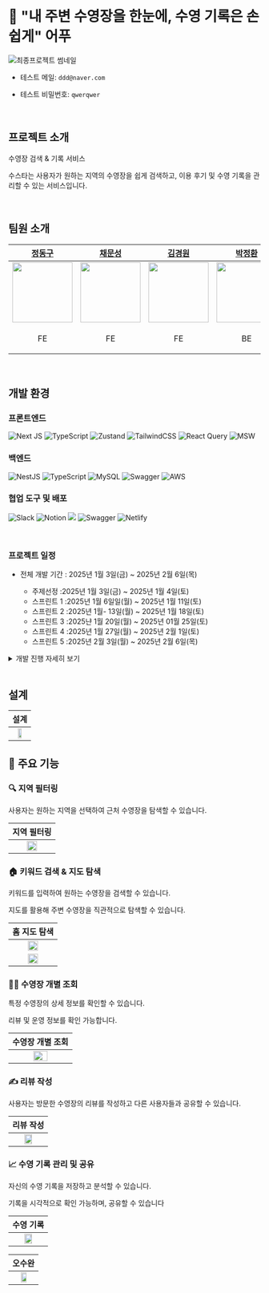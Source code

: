 # 🌊  "내 주변 수영장을 한눈에, 수영 기록은 손쉽게" 어푸

![최종프로젝트 썸네일](https://github.com/user-attachments/assets/99bf4041-619c-462f-bba4-3b045d5bcb5c)



- 테스트 메일: `ddd@naver.com`

- 테스트 비밀번호: `qwerqwer`


<br/>

## 프로젝트 소개

수영장 검색 & 기록 서비스

수스타는 사용자가 원하는 지역의 수영장을 쉽게 검색하고, 이용 후기 및 수영 기록을 관리할 수 있는 서비스입니다.



<br/>


## 팀원 소개


| [정동구](https://github.com/dongguJeong) | [채문성](https://github.com/chaesunbak) | [김경원](https://github.com/Gyeongwon-Gim) | [박정환](https://github.com/JNL-2002) | [공담형](https://github.com/damhyeong) |
| -- | -- | -- | -- | -- |
| <img src="https://avatars.githubusercontent.com/u/133619736?v=4" width="120" /> | <img src="https://avatars.githubusercontent.com/u/152577867?v=4" width="120" /> | <img src="https://avatars.githubusercontent.com/u/92427216?v=4" width="120" /> | <img src="https://avatars.githubusercontent.com/u/174254000?v=4" width="120"/>  | <img src="https://avatars.githubusercontent.com/u/114223031?v=4" width="120" />  |
| <p align="center">FE</p> | <p align="center">FE</p> | <p align="center">FE</p> | <p align="center">BE</p> | <p align="center">BE</p> |

<br/>

## 개발 환경
### 프론트엔드
![Next JS](https://img.shields.io/badge/Next-black?style=for-the-badge&logo=next.js&logoColor=white)
![TypeScript](https://img.shields.io/badge/typescript-%23007ACC.svg?style=for-the-badge&logo=typescript&logoColor=white)
![Zustand](https://img.shields.io/badge/zustand-%2320232a.svg?style=for-the-badge)
![TailwindCSS](https://img.shields.io/badge/tailwindcss-%2338B2AC.svg?style=for-the-badge&logo=tailwind-css&logoColor=white)
![React Query](https://img.shields.io/badge/-React%20Query-FF4154?style=for-the-badge&logo=react%20query&logoColor=white)
![MSW](https://img.shields.io/badge/msw-F7DF1E?style=for-the-badge)


### 백엔드
![NestJS](https://img.shields.io/badge/nestjs-%23E0234E.svg?style=for-the-badge&logo=nestjs&logoColor=white)
![TypeScript](https://img.shields.io/badge/typescript-%23007ACC.svg?style=for-the-badge&logo=typescript&logoColor=white)
![MySQL](https://img.shields.io/badge/mysql-4479A1.svg?style=for-the-badge&logo=mysql&logoColor=white)
![Swagger](https://img.shields.io/badge/-Swagger-%23Clojure?style=for-the-badge&logo=swagger&logoColor=white)
![AWS](https://img.shields.io/badge/AWS-%23FF9900.svg?style=for-the-badge&logo=amazon-aws&logoColor=white)
<br />

### 협업 도구 및 배포
![Slack](https://img.shields.io/badge/Slack-4A154B?style=for-the-badge&logo=slack&logoColor=white)
![Notion](https://img.shields.io/badge/Notion-%23000000.svg?style=for-the-badge&logo=notion&logoColor=white)
<img src="https://img.shields.io/badge/figma-%23F24E1E.svg?style=for-the-badge&logo=figma&logoColor=white" />
![Swagger](https://img.shields.io/badge/-Swagger-%23Clojure?style=for-the-badge&logo=swagger&logoColor=white)
![Netlify](https://img.shields.io/badge/netlify-%23000000.svg?style=for-the-badge&logo=netlify&logoColor=#00C7B7)


<br/>

### 프로젝트 일정

- 전체 개발 기간 : 2025년 1월 3일(금) ~ 2025년 2월 6일(목)

  - 주제선정 :2025년 1월 3일(금) ~ 2025년 1월 4일(토)
  - 스프린트 1 :2025년 1월 6일일(월) ~ 2025년 1월 11일(토)
  - 스프린트 2 :2025년 1월- 13일(월) ~ 2025년 1월 18일(토)
  - 스프린트 3 :2025냔 1월 20일(월)  ~ 2025년 01월 25일(토)
  - 스프린트 4 :2025년 1월 27일(월) ~ 2025년 2월 1일(토)
  - 스프린트 5 :2025년 2월 3일(월) ~ 2025년 2월 6일(목)
 

    
<details>
  <summary>개발 진행 자세히 보기</summary>
  | 과제 | 구분 | 기간 | 담당 |
  | ----------------- | -------------- | ------------------------ | 
  | 주제 탐색 및 api 조사| 주제선정 | 01월 03일(금) ~ 01월 04일(토) | 모두 |
  | API 명세서 작성, 와이어프레임 작성 | 스프린트 1 | 01월 06일(월) ~ 01월 11일(토) | 프론트엔드 |
  | 리뷰 화면 구현 | 스프린트 2 | 01월 13일(월) ~ 01월 18일(토) | 프론트 |
  | 수영장 CRUD API | 스프린트 2 | 01월 13일(월) ~ 01월 18일(토) | 백엔드 |
  | 수영장 개별 페이지 및 메인페이지 | 스프린트 3 | 01월 20일(월) ~ 01월 25일(토) | 프론트 |
  | 인증 API | 스프린트 3 | 01월 20일(월) ~ 01월 25일(토) | 백엔드 |
  | 수영기록 페이지 | 스프린트 4 | 01월 27일(월) ~ 02월 1일(토) | 프론트 |
  | 북마크 API | 스프린트 4 | 01월 27일(월) ~ 02월 1일(토) | 백엔드 |
  | 오수완 페이지 및 인증 페이지 | 스프린트 5 | 02월 03일(월) ~ 02월 06일(목) | 프론트 |
  | 리팩토링 | 스프린트 5 | 02월 03일(월) ~ 02월 06일(목) | 백엔드 |
  | 발표 준비 | 스프린트 5 | 02월 03일(월) ~ 02월 06일(목) | 모두 |

</details>


<br/>


## 설계


| 설계                                                                          |
| ----------------------------------------------------------------------------------------- |
| <div align="center"><img src="https://github.com/user-attachments/assets/d136c0f8-416f-41f1-8750-9dd34600c3a5" width="50%"></div> |






## 📌 주요 기능

### 🔍 지역 필터링

사용자는 원하는 지역을 선택하여 근처 수영장을 탐색할 수 있습니다.

| 지역 필터링                                                                               |
| ----------------------------------------------------------------------------------------- |
| <div align="center"><img src="https://github.com/user-attachments/assets/ddda33c0-2f08-42ab-be65-e5bb6296f7a9" width="50%"></div> |



### 🏠 키워드 검색 & 지도 탐색

키워드를 입력하여 원하는 수영장을 검색할 수 있습니다.

지도를 활용해 주변 수영장을 직관적으로 탐색할 수 있습니다.


| 홈 지도 탐색                                                                             |
| ----------------------------------------------------------------------------------------- |
| <div align="center"><img src="https://github.com/user-attachments/assets/47e57da8-1636-4778-a73d-1cf1baa373a9" width="50%"></div> |
|<div align="center"><img src="https://github.com/user-attachments/assets/07082857-c19c-4ae7-a043-2435eb890218" width="50%"></div> |



### 🏊‍♂️ 수영장 개별 조회

특정 수영장의 상세 정보를 확인할 수 있습니다.

리뷰 및 운영 정보를 확인 가능합니다.

| 수영장 개별 조회                                                                          |
| ----------------------------------------------------------------------------------------- |
| <div align="center"><img src="https://github.com/user-attachments/assets/0737c629-69ed-4b2d-8a6f-e0b597e91e9b" width="50%"></div> |


### ✍ 리뷰 작성

사용자는 방문한 수영장의 리뷰를 작성하고 다른 사용자들과 공유할 수 있습니다.


| 리뷰 작성                                                                      |
| ----------------------------------------------------------------------------------------- |
| <div align="center"><img src="https://github.com/user-attachments/assets/ad82ba5e-d4af-429b-b02b-fadb63724062" width="50%"></div> |



### 📈 수영 기록 관리 및 공유

자신의 수영 기록을 저장하고 분석할 수 있습니다.

기록을 시각적으로 확인 가능하며, 공유할 수 있습니다


| 수영 기록                                                                     |
| ----------------------------------------------------------------------------------------- |
| <div align="center"><img src="https://github.com/user-attachments/assets/f3bafbf4-863b-4049-a4d7-a0af3f065223" width="50%"></div> |



| 오수완                                                                    |
| ----------------------------------------------------------------------------------------- |
| <div align="center"><img src="https://github.com/user-attachments/assets/e7a04376-81d1-4e15-b5f3-f8329a61adf2" width="50%"></div> |
